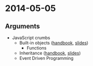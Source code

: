 # 2014-05-05

## Arguments

* JavaScript crumbs
  - Built-in objects ([handbook](https://github.com/cvdlab/javascript-crumbs/blob/master/chapters/built-in/Readme.md), [slides](http://176.9.1.153:9100/slidify?md=https://raw.github.com/cvdlab/javascript-crumbs-slides/master/chapters/built-ins/Readme.md))
    * Functions
  - Inheritance ([handbook](https://github.com/cvdlab/javascript-crumbs/blob/master/chapters/inheritance/Readme.md), [slides](http://176.9.1.153:9100/slidify?md=https://raw.github.com/cvdlab/javascript-crumbs-slides/master/chapters/inheritance/Readme.md))
  - Event Driven Programming
